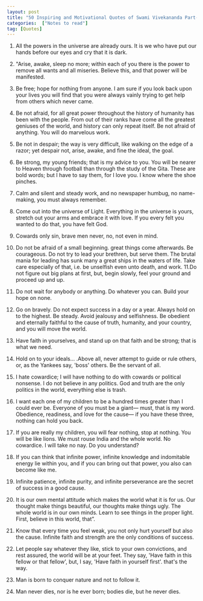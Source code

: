 ```yaml
---
layout: post
title: "50 Inspiring and Motivational Quotes of Swami Vivekananda Part-One"
categories:  ["Notes to read"]
tag: [Quotes]
---
```

1. All the powers in the universe are already ours. It is we who have put our hands before our eyes and cry that it is dark.

2. "Arise, awake, sleep no more; within each of you there is the power to remove all wants and all miseries. Believe this, and that power will be manifested.

3. Be free; hope for nothing from anyone. I am sure if you look back upon your lives you will find that you were always vainly trying to get help from others which never came.
<!-- more -->
4. Be not afraid, for all great power throughout the history of humanity has been with the people. From out of their ranks have come all the greatest geniuses of the world, and history can only repeat itself. Be not afraid of anything. You will do marvelous work.

5. Be not in despair; the way is very difficult, like walking on the edge of a razor; yet despair not, arise, awake, and fine the ideal, the goal.


6. Be strong, my young friends; that is my advice to you. You will be nearer to Heaven through football than through the study of the Gita. These are bold words; but I have to say them, for I love you. I know where the shoe pinches.

7. Calm and silent and steady work, and no newspaper humbug, no name-making, you must always remember.

8. Come out into the universe of Light. Everything in the universe is yours, stretch out your arms and embrace it with love. If you every felt you wanted to do that, you have felt God.

9. Cowards only sin, brave men never, no, not even in mind.

10. Do not be afraid of a small beginning. great things come afterwards. Be courageous. Do not try to lead your brethren, but serve them. The brutal mania for leading has sunk many a great ships in the waters of life. Take care especially of that, i.e. be unselfish even unto death, and work.
11.Do not figure out big plans at first, but, begin slowly, feel your ground and proceed up and up.

12. Do not wait for anybody or anything. Do whatever you can. Build your hope on none.

13. Go on bravely. Do not expect success in a day or a year. Always hold on to the highest. Be steady. Avoid jealousy and selfishness. Be obedient and eternally faithful to the cause of truth, humanity, and your country, and you will move the world.

14. Have faith in yourselves, and stand up on that faith and be strong; that is what we need.

15. Hold on to your ideals... .Above all, never attempt to guide or rule others, or, as the Yankees say, 'boss' others. Be the servant of all.

16. I hate cowardice; I will have nothing to do with cowards or political nonsense. I do not believe in any politics. God and truth are the only politics in the world, everything else is trash.

17. I want each one of my children to be a hundred times greater than I could ever be. Everyone of you must be a giant— must, that is my word. Obedience, readiness, and love for the cause— if you have these three, nothing can hold you back.

18. If you are really my children, you will fear nothing, stop at nothing. You will be like lions. We must rouse India and the whole world. No cowardice. I will take no nay. Do you understand?

19. If you can think that infinite power, infinite knowledge and indomitable energy lie within you, and if you can bring out that power, you also can become like me.

20. Infinite patience, infinite purity, and infinite perseverance are the secret of success in a good cause.

21. It is our own mental attitude which makes the world what it is for us. Our thought make things beautiful, our thoughts make things ugly. The whole world is in our own minds. Learn to see things in the proper light. First, believe in this world, that”.

22. Know that every time you feel weak, you not only hurt yourself but also the cause. Infinite faith and strength are the only conditions of success.

23. Let people say whatever they like, stick to your own convictions, and rest assured, the world will be at your feet. They say, 'Have faith in this fellow or that fellow', but, I say, 'Have faith in yourself first'. that's the way.

24. Man is born to conquer nature and not to follow it.

25. Man never dies, nor is he ever born; bodies die, but he never dies.
